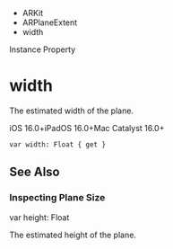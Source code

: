 

- ARKit
- ARPlaneExtent
-  width 

Instance Property

# width

The estimated width of the plane.

iOS 16.0+iPadOS 16.0+Mac Catalyst 16.0+

``` source
var width: Float { get }
```

## See Also

### Inspecting Plane Size

var height: Float

The estimated height of the plane.

